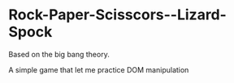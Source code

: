# Rock-Paper-Scisscors--Lizard-Spock

Based on the big bang theory.

A simple game that let me practice DOM manipulation
